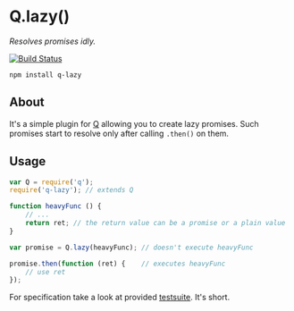 # Q.lazy()
*Resolves promises idly.*

[![Build Status](https://travis-ci.org/nailgun/node-q-lazy.png?branch=master)](https://travis-ci.org/nailgun/node-q-lazy)

```npm install q-lazy```

## About

It's a simple plugin for [Q](https://github.com/kriskowal/q) allowing you to create lazy
promises. Such promises start to resolve only after calling `.then()` on them.

## Usage

```js
var Q = require('q');
require('q-lazy'); // extends Q

function heavyFunc () {
    // ...
    return ret; // the return value can be a promise or a plain value
}

var promise = Q.lazy(heavyFunc); // doesn't execute heavyFunc

promise.then(function (ret) {    // executes heavyFunc
    // use ret
});
```

For specification take a look at provided [testsuite](test/test.q-lazy.js). It's short.
